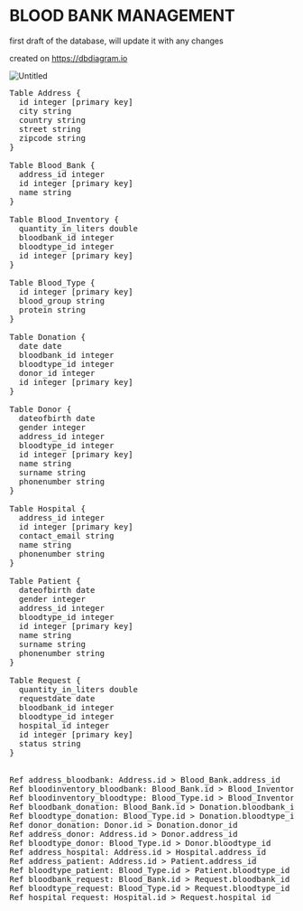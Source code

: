 # BLOOD BANK MANAGEMENT
first draft of the database, will update it with any changes

created on https://dbdiagram.io

![Untitled](https://github.com/user-attachments/assets/fba3e7bb-d2da-475c-a53a-d8c533fd89bc)
<pre>
Table Address {
  id integer [primary key]
  city string
  country string
  street string
  zipcode string
}

Table Blood_Bank {
  address_id integer
  id integer [primary key]
  name string
}

Table Blood_Inventory {
  quantity_in_liters double
  bloodbank_id integer
  bloodtype_id integer
  id integer [primary key]
}

Table Blood_Type {
  id integer [primary key]
  blood_group string
  protein string
}

Table Donation {
  date date
  bloodbank_id integer
  bloodtype_id integer
  donor_id integer
  id integer [primary key]
}

Table Donor {
  dateofbirth date
  gender integer
  address_id integer
  bloodtype_id integer
  id integer [primary key]
  name string 
  surname string
  phonenumber string
}

Table Hospital {
  address_id integer
  id integer [primary key]
  contact_email string
  name string
  phonenumber string
}

Table Patient {
  dateofbirth date
  gender integer
  address_id integer
  bloodtype_id integer
  id integer [primary key]
  name string
  surname string
  phonenumber string
}

Table Request {
  quantity_in_liters double
  requestdate date
  bloodbank_id integer
  bloodtype_id integer
  hospital_id integer
  id integer [primary key]
  status string
}


Ref address_bloodbank: Address.id > Blood_Bank.address_id
Ref bloodinventory_bloodbank: Blood_Bank.id > Blood_Inventory.bloodbank_id
Ref bloodinventory_bloodtype: Blood_Type.id > Blood_Inventory.bloodtype_id
Ref bloodbank_donation: Blood_Bank.id > Donation.bloodbank_id
Ref bloodtype_donation: Blood_Type.id > Donation.bloodtype_id
Ref donor_donation: Donor.id > Donation.donor_id
Ref address_donor: Address.id > Donor.address_id
Ref bloodtype_donor: Blood_Type.id > Donor.bloodtype_id
Ref address_hospital: Address.id > Hospital.address_id
Ref address_patient: Address.id > Patient.address_id
Ref bloodtype_patient: Blood_Type.id > Patient.bloodtype_id
Ref bloodbank_request: Blood_Bank.id > Request.bloodbank_id
Ref bloodtype_request: Blood_Type.id > Request.bloodtype_id
Ref hospital_request: Hospital.id > Request.hospital_id
</pre>

